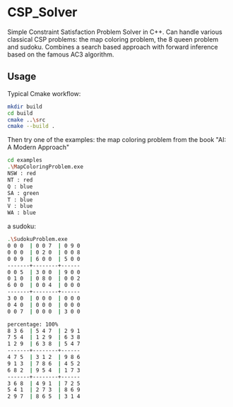 # CSP_Solver

Simple Constraint Satisfaction Problem Solver in C++. Can handle various classical CSP problems: the map coloring problem, the 8 queen problem and sudoku. Combines a search based approach with forward inference based on the famous AC3 algorithm.

## Usage

Typical Cmake workflow:
```bash
mkdir build
cd build
cmake ..\src
cmake --build .
```

Then try one of the examples: 
the map coloring problem from the book "AI: A Modern Approach"
```bash
cd examples
.\MapColoringProblem.exe
NSW : red
NT : red
Q : blue
SA : green
T : blue
V : blue
WA : blue
```
a sudoku:
```bash
.\SudokuProblem.exe
0 0 0  | 0 0 7  | 0 9 0 
0 0 0  | 0 2 0  | 0 0 8
0 0 9  | 6 0 0  | 5 0 0
-------+--------+------
0 0 5  | 3 0 0  | 9 0 0
0 1 0  | 0 8 0  | 0 0 2 
6 0 0  | 0 0 4  | 0 0 0
-------+--------+------
3 0 0  | 0 0 0  | 0 0 0 
0 4 0  | 0 0 0  | 0 0 0
0 0 7  | 0 0 0  | 3 0 0

percentage: 100%
8 3 6  | 5 4 7  | 2 9 1
7 5 4  | 1 2 9  | 6 3 8
1 2 9  | 6 3 8  | 5 4 7 
-------+--------+------
4 7 5  | 3 1 2  | 9 8 6
9 1 3  | 7 8 6  | 4 5 2 
6 8 2  | 9 5 4  | 1 7 3
-------+--------+------
3 6 8  | 4 9 1  | 7 2 5
5 4 1  | 2 7 3  | 8 6 9 
2 9 7  | 8 6 5  | 3 1 4
```
